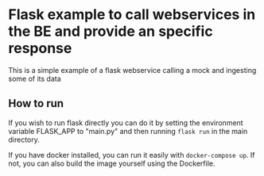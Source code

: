 # Flask example to call webservices in the BE and provide an specific response

This is a simple example of a flask webservice calling a mock and ingesting some of its data

## How to run

If you wish to run flask directly you can do it by setting the environment variable FLASK_APP to "main.py" and then running ```flask run``` in the main directory.

If you have docker installed, you can run it easily with ```docker-compose up```. If not, you can also build the image yourself using the Dockerfile.